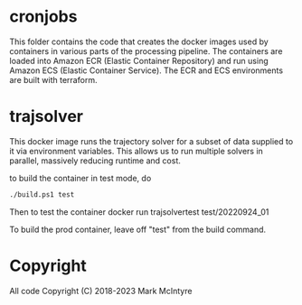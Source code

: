 # cronjobs

This folder contains the code that creates the docker images used by containers in various parts of the processing pipeline. The containers are loaded into Amazon ECR (Elastic Container Repository) and run using Amazon ECS (Elastic Container Service). The ECR and ECS environments are built with terraform. 

# trajsolver
This docker image runs the trajectory solver for a subset of data supplied to it via environment variables. This allows us to run multiple solvers in parallel, massively reducing runtime and cost. 

to build the container in test mode, do 
``` bash
./build.ps1 test
```

Then to test the container
  docker run trajsolvertest test/20220924_01

To build the prod container, leave off "test" from the build command. 

# Copyright
All code Copyright (C) 2018-2023 Mark McIntyre
